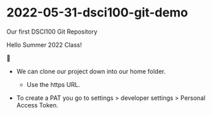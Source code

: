# 2022-05-31-dsci100-git-demo
Our first DSCI100 Git Repository

Hello Summer 2022 Class!

:panda_face:


- We can clone our project down into our home folder.
  - Use the https URL.

- To create a PAT you go to settings > developer settings > Personal Access Token.
